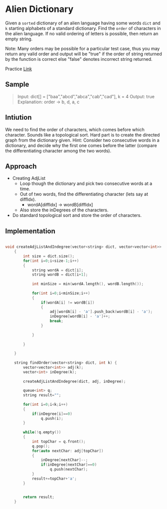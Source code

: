 # Alien Dictionary


Given a `sorted` dictionary of an alien language having some words `dict` and `k` starting alphabets of a standard dictionary. Find the `order` of characters in the alien language. If no valid ordering of letters is possible, then return an empty string.

Note: Many orders may be possible for a particular test case, thus you may return any valid order and output will be "true" if the order of string returned by the function is correct else "false" denotes incorrect string returned.


Practice [Link](https://www.geeksforgeeks.org/problems/alien-dictionary/1)

## Sample
> Input: dict[] = ["baa","abcd","abca","cab","cad"], k = 4
> Output: true
> Explanation: order -> b, d, a, c

## Intiution
We need to find the order of characters, which comes before which character. Sounds like a topological sort. 
Hard part is to create the directed graph from the dictionary given.
Hint: Consider two consecutive words in a dictionary, and decide why the first one comes before the latter (compare the differentiating character among the two words).


## Approach
* Creating AdjList 
  * Loop though the dictionary and pick two consecutive words at a time. 
  * Out of two words, find the differentiating character (lets say at diffIdx).
    * wordA[diffIdx] -> wordB[diffIdx]
  * Also store the inDegrees of the characters.
* Do standard topological sort and store the order of characters.


## Implementation
```cpp

void createAdjListAndIndegree(vector<string> dict, vector<vector<int>> &adj, vector<int> &inDegree)
    {
        int size = dict.size();
        for(int i=0;i<size-1;i++)
        {
            string wordA = dict[i];
            string wordB = dict[i+1];
            
            int minSize = min(wordA.length(), wordB.length());
            
            for(int i=0;i<minSize;i++)
            {
                if(wordA[i] != wordB[i])
                {
                    adj[wordA[i] - 'a'].push_back(wordB[i] - 'a');
                    inDegree[wordB[i] - 'a']++;
                    break;
                }
                    
            }
            
        }
        
    }
  
    string findOrder(vector<string> dict, int k) {
        vector<vector<int>> adj(k);
        vector<int> inDegree(k);
        
        createAdjListAndIndegree(dict, adj, inDegree);
        
        queue<int> q;
        string result="";
        
        for(int i=0;i<k;i++)
        {
            if(inDegree[i]==0)
                q.push(i);
        }
        
        while(!q.empty())
        {
            int topChar = q.front();
            q.pop();
            for(auto nextChar: adj[topChar])
            {
                inDegree[nextChar]--;
                if(inDegree[nextChar]==0)
                    q.push(nextChar);
            }
            result+=topChar+'a';
        }
        
        
        return result;
    }
```

